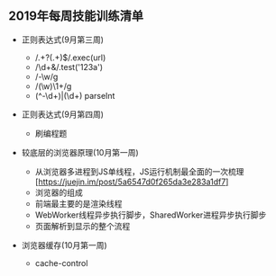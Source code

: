 ## 2019年每周技能训练清单
- 正则表达式(9月第三周)
    - /.+\?(.+)$/.exec(url)
    - /\d+&/.test('123a')
    - /-\w/g
    - /(\w)\1+/g
    - (^-\d+)|(\d+) parseInt
- 正则表达式(9月第四周)
  - 刷编程题

- 较底层的浏览器原理(10月第一周)
  - 从浏览器多进程到JS单线程，JS运行机制最全面的一次梳理 [https://juejin.im/post/5a6547d0f265da3e283a1df7]
  - 浏览器的组成
  - 前端最主要的是渲染线程
  - WebWorker线程异步执行脚步，SharedWorker进程异步执行脚步
  - 页面解析到显示的整个流程

- 浏览器缓存(10月第一周)
  - cache-control
